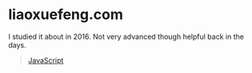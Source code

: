 # liaoxuefeng.com

I studied it about in 2016. Not very advanced though helpful back in the days.

> [JavaScript](https://www.liaoxuefeng.com/wiki/1022910821149312)
